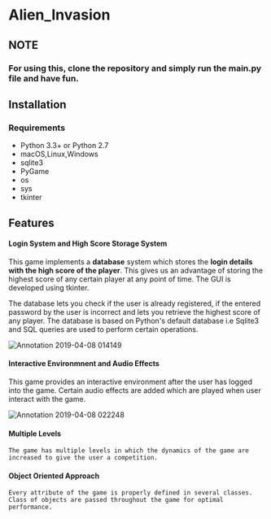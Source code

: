# Alien_Invasion

## NOTE
### For using this, clone the repository and simply run the main.py file and have fun. 

## Installation

### Requirements

  * Python 3.3+ or Python 2.7
  * macOS,Linux,Windows
  * sqlite3
  * PyGame
  * os
  * sys
  * tkinter
  
## Features

#### Login System and High Score Storage System
  This game implements a **database** system which stores the **login details with the high score of the player**. 
  This gives us an advantage of storing the highest score of any certain player at any point of time.
  The GUI is developed using tkinter.
  
  The database lets you check if the user is already registered, if the entered password by the user is incorrect and lets you retrieve the highest score of any player. The database is based on Python's default database i.e Sqlite3 and SQL queries are used to perform certain operations.
  
  ![Annotation 2019-04-08 014149](https://user-images.githubusercontent.com/44390802/55689227-a5551700-599f-11e9-9984-f5dfe2f2a137.png)

#### Interactive Environmnent and Audio Effects 
  This game provides an interactive environment after the user has logged into the game. Certain audio effects are added which are played when user interact with the game.
  
  ![Annotation 2019-04-08 022248](https://user-images.githubusercontent.com/44390802/55689686-55794e80-59a5-11e9-9afd-36e4e4f8fd19.png)
 
#### Multiple Levels    
    The game has multiple levels in which the dynamics of the game are increased to give the user a competition. 
    
#### Object Oriented Approach
    Every attribute of the game is properly defined in several classes. Class of objects are passed throughout the game for optimal   performance.    
